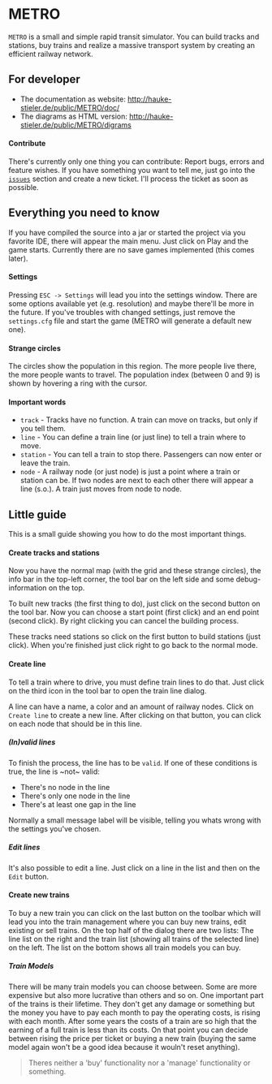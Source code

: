 # METRO

`METRO` is a small and simple rapid transit simulator. You can build tracks and stations, buy trains and realize a massive transport system by creating an efficient railway network.

## For developer

* The documentation as website: http://hauke-stieler.de/public/METRO/doc/
* The diagrams as HTML version: http://hauke-stieler.de/public/METRO/digrams
 
#### Contribute
There's currently only one thing you can contribute: Report bugs, errors and feature wishes.
If you have something you want to tell me, just go into the [`issues`](https://github.com/hauke96/METRO/issues) section and create a new ticket. I'll process the ticket as soon as possible.

## Everything you need to know
If you have compiled the source into a jar or started the project via you favorite IDE, there will appear the main menu. Just click on Play and the game starts. Currently there are no save games implemented (this comes later).

#### Settings
Pressing `ESC -> Settings` will lead you into the settings window. There are some options available yet (e.g. resolution) and maybe there'll be more in the future. If you've troubles with changed settings, just remove the `settings.cfg` file and start the game (METRO will generate a default new one).

#### Strange circles
The circles show the population in this region. The more people live there, the more people wants to travel. The population index (between 0 and 9) is shown by hovering a ring with the cursor.

#### Important words
* `track` - Tracks have no function. A train can move on tracks, but only if you tell them.
* `line` - You can define a train line (or just line) to tell a train where to move.
* `station` - You can tell a train to stop there. Passengers can now enter or leave the train.
* `node` - A railway node (or just node) is just a point where a train or station can be. If two nodes are next to each other there will appear a line (s.o.). A train just moves from node to node.

## Little guide
This is a small guide showing you how to do the most important things.

#### Create tracks and stations
Now you have the normal map (with the grid and these strange circles), the info bar in the top-left corner, the tool bar on the left side and some debug-information on the top.

To built new tracks (the first thing to do), just click on the second button on the tool bar. Now you can choose a start point (first click) and an end point (second click). By right clicking you can cancel the building process.

These tracks need stations so click on the first button to build stations (just click). When you're finished just click right to go back to the normal mode.

#### Create line
To tell a train where to drive, you must define train lines to do that. Just click on the third icon in the tool bar to open the train line dialog.

A line can have a name, a color and an amount of railway nodes. Click on `Create line` to create a new line. After clicking on that button, you can click on each node that should be in this line.

##### (In)valid lines
To finish the process, the line has to be `valid`. If one of these conditions is true, the line is ~not~ valid:
* There's no node in the line
* There's only one node in the line
* There's at least one gap in the line

Normally a small message label will be visible, telling you whats wrong with the settings you've chosen.
##### Edit lines
It's also possible to edit a line. Just click on a line in the list and then on the `Edit` button. 

#### Create new trains
To buy a new train you can click on the last button on the toolbar which will lead you into the train management where you can buy new trains, edit existing or sell trains. On the top half of the dialog there are two lists: The line list on the right and the train list (showing all trains of the selected line) on the left. The list on the bottom shows all train models you can buy.

##### Train Models
There will be many train models you can choose between. Some are more expensive but also more lucrative than others and so on.
One important part of the trains is their lifetime. They don't get any damage or something but the money you have to pay each month to pay the operating costs, is rising with each month. After some years the costs of a train are so high that the earning of a full train is less than its costs.
On that point you can decide between rising the price per ticket or buying a new train (buying the same model again won't be a good idea because it wouln't reset anything).
> Theres neither a 'buy' functionality nor a 'manage' functionality or something.
